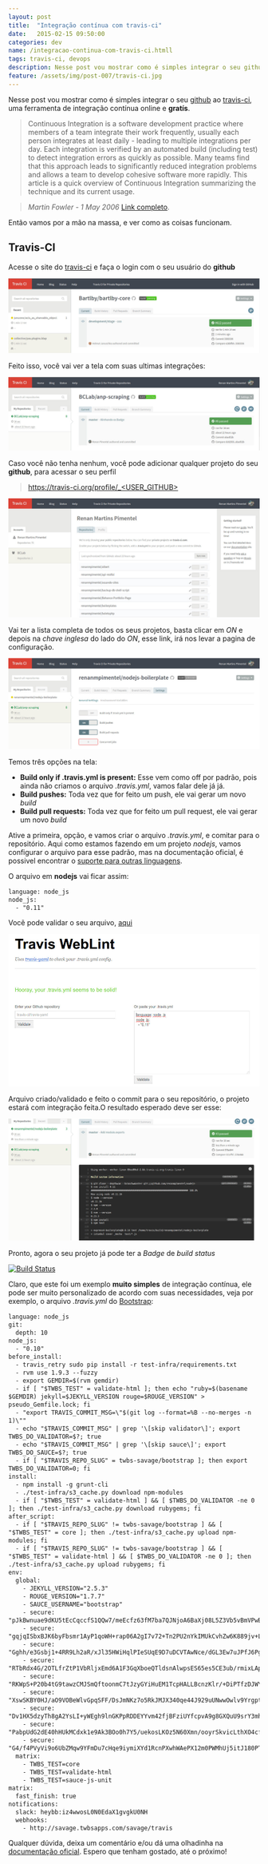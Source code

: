 ```yaml
---
layout: post
title:  "Integração contínua com travis-ci"
date:   2015-02-15 09:50:00
categories: dev
name: /integracao-continua-com-travis-ci.htmll
tags: travis-ci, devops
description: Nesse post vou mostrar como é simples integrar o seu github ao travis-ci, uma ferramenta de integração contínua online e gratís.
feature: /assets/img/post-007/travis-ci.jpg
---
```


Nesse post vou mostrar como é simples integrar o seu [github](http://www.github.com) ao [travis-ci](https://travis-ci.org/), uma ferramenta de integração contínua online e __gratís__.

> Continuous Integration is a software development practice where members of a team integrate their work frequently, usually each person integrates at least daily - leading to multiple integrations per day. Each integration is verified by an automated build (including test) to detect integration errors as quickly as possible. Many teams find that this approach leads to significantly reduced integration problems and allows a team to develop cohesive software more rapidly. This article is a quick overview of Continuous Integration summarizing the technique and its current usage.

> _Martin Fowler - 1 May 2006_
[Link completo](http://martinfowler.com/articles/continuousIntegration.html).

Então vamos por a mão na massa, e ver como as coisas funcionam. 

## Travis-CI

Acesse o site do [travis-ci](https://travis-ci.org/) e faça o login com o seu usuário do __github__

![Travis-CI](/assets/img/post-007/img01.jpg "")

Feito isso, você vai ver a tela com suas ultimas integrações:

![Travis-CI](/assets/img/post-007/img02.jpg "")

Caso você não tenha nenhum, você pode adicionar qualquer projeto do seu __github__, para acessar o seu perfil
> https://travis-ci.org/profile/_<USER_GITHUB>

![Travis-CI](/assets/img/post-007/img03.jpg "")

Vai ter a lista completa de todos os seus projetos, basta clicar em _ON_ e depois na _chave inglesa_ do lado do _ON_, esse link, irá nos levar a pagina de configuração.

![Travis-CI](/assets/img/post-007/img04.jpg "")

Temos três opções na tela:

- __Build only if .travis.yml is present:__ Esse vem como off por padrão, pois ainda não criamos o arquivo _.travis.yml_, vamos falar dele já já.
- __Build pushes:__ Toda vez que for feito um push, ele vai gerar um novo _build_
- __Build pull requests:__ Toda vez que for feito um pull request, ele vai gerar um novo _build_

Ative a primeira, opção, e vamos criar o arquivo _.travis.yml_, e comitar para o repositório. Aqui como estamos fazendo em um projeto _nodejs_, vamos configurar o arquivo para esse padrão, mas na documentação oficial, é possivel encontrar o [suporte para outras linguagens](http://docs.travis-ci.com/user/getting-started/).

O arquivo em __nodejs__ vai ficar assim:

```
language: node_js
node_js:
  - "0.11"
```

Vocẽ pode validar o seu arquivo, [aqui](http://lint.travis-ci.org/)

![Travis-CI](/assets/img/post-007/img05.jpg "")

Arquivo criado/validado e feito o commit para o seu repositório, o projeto estará com integração feita.O resultado esperado deve ser esse:

![Travis-CI](/assets/img/post-007/img06.jpg "")

Pronto, agora o seu projeto já pode ter a _Badge_ de _build status_

[![Build Status](https://travis-ci.org/renanmpimentel/nodejs-boilerplate.svg)](https://travis-ci.org/renanmpimentel/nodejs-boilerplate)

Claro, que este foi um exemplo __muito simples__ de integração contínua, ele pode ser muito personalizado de acordo com suas necessidades, veja por exemplo, o arquivo _.travis.yml_ do [Bootstrap](http://getbootstrap.com/):

```
language: node_js
git:
  depth: 10
node_js:
  - "0.10"
before_install:
  - travis_retry sudo pip install -r test-infra/requirements.txt
  - rvm use 1.9.3 --fuzzy
  - export GEMDIR=$(rvm gemdir)
  - if [ "$TWBS_TEST" = validate-html ]; then echo "ruby=$(basename $GEMDIR) jekyll=$JEKYLL_VERSION rouge=$ROUGE_VERSION" > pseudo_Gemfile.lock; fi
  - "export TRAVIS_COMMIT_MSG=\"$(git log --format=%B --no-merges -n 1)\""
  - echo "$TRAVIS_COMMIT_MSG" | grep '\[skip validator\]'; export TWBS_DO_VALIDATOR=$?; true
  - echo "$TRAVIS_COMMIT_MSG" | grep '\[skip sauce\]'; export TWBS_DO_SAUCE=$?; true
  - if [ "$TRAVIS_REPO_SLUG" = twbs-savage/bootstrap ]; then export TWBS_DO_VALIDATOR=0; fi
install:
  - npm install -g grunt-cli
  - ./test-infra/s3_cache.py download npm-modules
  - if [ "$TWBS_TEST" = validate-html ] && [ $TWBS_DO_VALIDATOR -ne 0 ]; then ./test-infra/s3_cache.py download rubygems; fi
after_script:
  - if [ "$TRAVIS_REPO_SLUG" != twbs-savage/bootstrap ] && [ "$TWBS_TEST" = core ]; then ./test-infra/s3_cache.py upload npm-modules; fi
  - if [ "$TRAVIS_REPO_SLUG" != twbs-savage/bootstrap ] && [ "$TWBS_TEST" = validate-html ] && [ $TWBS_DO_VALIDATOR -ne 0 ]; then ./test-infra/s3_cache.py upload rubygems; fi
env:
  global:
    - JEKYLL_VERSION="2.5.3"
    - ROUGE_VERSION="1.7.7"
    - SAUCE_USERNAME="bootstrap"
    - secure: "pJkBwnuae9dKU5tEcCqccfS1QQw7/meEcfz63fM7ba7QJNjoA6BaXj08L5Z3Vb5vBmVPwBawxo5Hp0jC0r/Z/O0hGnAmz/Cz09L+cy7dSAZ9x4hvZePSja/UAusaB5ogMoO8l2b773MzgQeSmrLbExr9BWLeqEfjC2hFgdgHLaQ="
    - secure: "gqjqISbxBJK6byFbsmr1AyP1qoWH+rap06A2gI7v72+Tn2PU2nYkIMUkCvhZw6K889jv+LhQ/ybcBxDOXHpNCExCnSgB4dcnmYp+9oeNZb37jSP0rQ+Ib4OTLjzc3/FawE/fUq5kukZTC7porzc/k0qJNLAZRx3YLALmK1GIdUY="
    - secure: "Gghh/e3Gsbj1+4RR9Lh2aR/xJl35HWiHqlPIeSUqE9D7uDCVTAwNce/dGL3Ew7uJPfJ6Pgr70wD3zgu3stw0Zmzayax0hiDtGwcQCxVIER08wqGANK9C2Q7PYJkNTNtiTo6ehKWbdV4Z+/U+TEYyQfpQTDbAFYk/vVpsdjp0Lmc="
    - secure: "RTbRdx4G/2OTLfrZtP1VbRljxEmd6A1F3GqXboeQTldsnAlwpsES65es5CE3ub/rmixLApOY9ot7OPmNixFgC2Y8xOsV7lNCC62QVpmqQEDyGFFQKb3yO6/dmwQxdsCqGfzf9Np6Wh5V22QFvr50ZLKLd7Uhd9oXMDIk/z1MJ3o="
    - secure: "RKWpS+P20b4tG9tawzCMJSmQftoonmC7tJzyGYiHuEM1TcpHALLBcnzKlr/+DiPTfzDJWY4kS8pxfhK4uXOe8OHnhpMNub7LEWtFPePlZIervOJcsOydaQocTKqVVWD6OUubMeQmQ+tZmvmpjoJ1uPPEbFs9ciF7+dv3U5tLUZ0="
    - secure: "XswSKBY0HJ/aO9VOBeWlvGpqSFF/DsJmNKz7o5RkJMJX340qe44J929uUNwwOwlv9YrgptzC2W6l8bpmZQV+p6IYs99SoSA8CCaUfIJaqeU9x/UiT5vIHgqaNax+vFJwvzHLpF5v/ggFqFEKCd54gCDasePLTztHeC4oL104iaQ="
    - secure: "Dv1HX5dzyTh8gA2YsLI+yWEgh9lnGKPpRDDEYYvm42fjBFziUYfcpvA9g8GXQuU9srY3mhfsZkCDHN0x5n1gliOai5TSjmd5Hh+9UyhvNWE+D8HoUpcFXWoQXvy/if2r25m+ZWi3cqgXkkBOcal3W1ePMtU4ln18NcWyIZ0tEFo="
    - secure: "PabpUdG2dE40hHUkMCdxk1e9Ak3BOo0h7Y5/uekosLKOz5N60Xmn/ooyrSkvicLthXO4cfONFhO3/xSVRKQOxlUw4on5i0VuNK+QSqxJk0IDaRSZnTCcC8J7083K0YL+FvMdGQwcYwMY9LiwS8aS014IRkSQjsa+mjo3owP+dOU="
    - secure: "G4/f4PVyVi9o6UbZMqw9YFmDu7cHqe9iymiXYd1RcnPXwhWAePX12m0PWMhUj5itJ180PTEddVip8PNOgBdqyrDxEPKkcgAW2EElVAPIKJXVfvDW64UjQ0H7NS7XvF7iLQUJp/XfmR7NJ7tT393AQdh8SGmuQpJhgYbwIWbES/k="
  matrix:
    - TWBS_TEST=core
    - TWBS_TEST=validate-html
    - TWBS_TEST=sauce-js-unit
matrix:
  fast_finish: true
notifications:
  slack: heybb:iz4wwosL0N0EdaX1gvgkU0NH
  webhooks:
    - http://savage.twbsapps.com/savage/travis
```
Qualquer dúvida, deixa um comentário e/ou dá uma olhadinha na [documentação oficial](http://docs.travis-ci.com/). Espero que tenham gostado, até o próximo!
